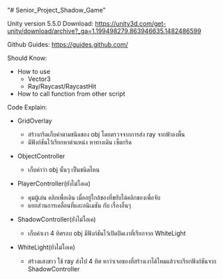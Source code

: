 "# Senior_Project_Shadow_Game" 

Unity version 5.5.0
Download: https://unity3d.com/get-unity/download/archive?_ga=1.199498279.863946635.1482486599

Github Guides: https://guides.github.com/

Should Know:
- How to use
  - Vector3
  - Ray/Raycast/RaycastHit
- How to call function from other script

Code Explain:
- GridOverlay
  - สร้างกริดเก็บค่าตามชนิดของ obj โดยตรวจจากการส่ง ray จากฟ้าลงพื้น
  - มีฟังก์ชันไว้เรียกหาตำแหน่ง หาทางเดิน เซ็ตกริด
  
- ObjectController
  - เก็บค่าว่า obj นั้นๆ เป็นชนิดไหน
  
- PlayerController(ยังไม่โอเค)
  - คุมผู้เล่น คลิกเพื่อเดิน เมื่ออยู่ใกล้ของที่ขยับได้คลิกของเพื่อจับ
  - แยกส่วนการเคลื่อนที่และอนิเมชัน กับ เรื่องอื่นๆ
  
- ShadowController(ยังไม่โอเค)
  - เก็บค่าเงา 4 ทิศรอบ obj มีฟังก์ชันไว้เปิดปิดเงาที่เรียกจาก WhiteLight
  
- WhiteLight(ยังไม่โอเค)
  - สร้างแสงขาว ใช้ ray ส่งไป 4 ทิศ หาว่าเจอของที่สร้างเงาได้ไหมแล้วจะเรียกฟังก์ชันจาก ShadowController
  
